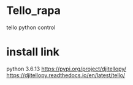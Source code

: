 # Tello_rapa
tello python control

# install link
python 3.6.13
https://pypi.org/project/djitellopy/
https://djitellopy.readthedocs.io/en/latest/tello/